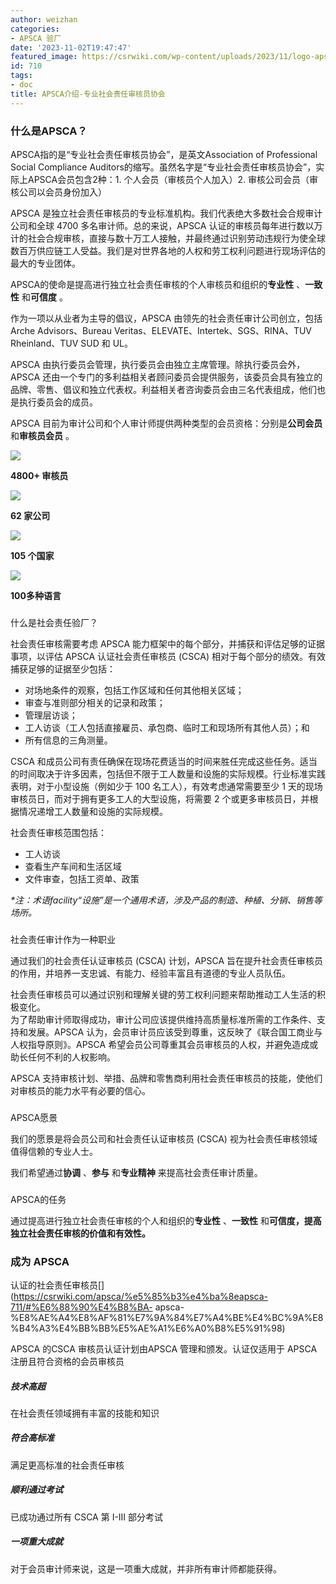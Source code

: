 ```yaml
---
author: weizhan
categories:
- APSCA 验厂
date: '2023-11-02T19:47:47'
featured_image: https://csrwiki.com/wp-content/uploads/2023/11/logo-apsca.jpg
id: 710
tags:
- doc
title: APSCA介绍-专业社会责任审核员协会
---
```


### 什么是APSCA？

APSCA指的是“专业社会责任审核员协会”，是英文Association of Professional Social Compliance
Auditors的缩写。虽然名字是“专业社会责任审核员协会”，实际上APSCA会员包含2种：1. 个人会员（审核员个人加入）2.
审核公司会员（审核公司以会员身份加入）

APSCA 是独立社会责任审核员的专业标准机构。我们代表绝大多数社会合规审计公司和全球 4700 多名审计师。总的来说，APSCA
认证的审核员每年进行数以万计的社会合规审核，直接与数十万工人接触，并最终通过识别劳动违规行为使全球数百万供应链工人受益。我们是对世界各地的人权和劳工权利问题进行现场评估的最大的专业团体。

APSCA的使命是提高进行独立社会责任审核的个人审核员和组织的**专业性** 、**一致性** 和**可信度** 。

作为一项以从业者为主导的倡议，APSCA 由领先的社会责任审计公司创立，包括 Arche Advisors、Bureau
Veritas、ELEVATE、Intertek、SGS、RINA、TUV Rheinland、TUV SUD 和 UL。

APSCA 由执行委员会管理，执行委员会由独立主席管理。除执行委员会外，APSCA
还由一个专门的多利益相关者顾问委员会提供服务，该委员会具有独立的品牌、零售、倡议和独立代表权。利益相关者咨询委员会由三名代表组成，他们也是执行委员会的成员。

APSCA 目前为审计公司和个人审计师提供两种类型的会员资格：分别是**公司会员** 和**审核员会员** 。

![](https://www.theapsca.org/wp-content/uploads/2021/01/customers.svg)

**4800+ 审核员**

![](https://www.theapsca.org/wp-content/uploads/2021/01/shape.svg)

**62 家公司**

![](https://www.theapsca.org/wp-content/uploads/2021/01/flag.svg)

**105 个国家**

![](https://csrwiki.com/wp-content/uploads/2024/04/type.png)

**100多种语言**

###
什么是社会责任验厂？[](https://csrwiki.com/apsca/%e5%85%b3%e4%ba%8eapsca-711/#%E4%BB%80%E4%B9%88%E6%98%AF%E7%A4%BE%E4%BC%9A%E8%B4%A3%E4%BB%BB%E5%AE%A1%E6%A0%B8%EF%BC%9F)

社会责任审核需要考虑 APSCA 能力框架中的每个部分，并捕获和评估足够的证据事项，以评估 APSCA 认证社会责任审核员 (CSCA)
相对于每个部分的绩效。有效捕获足够的证据至少包括：

  * 对场地条件的观察，包括工作区域和任何其他相关区域；
  * 审查与准则部分相关的记录和政策；
  * 管理层访谈；
  * 工人访谈（工人包括直接雇员、承包商、临时工和现场所有其他人员）；和
  * 所有信息的三角测量。

  
CSCA
和成员公司有责任确保在现场花费适当的时间来胜任完成这些任务。适当的时间取决于许多因素，包括但不限于工人数量和设施的实际规模。行业标准实践表明，对于小型设施（例如少于
100 名工人），有效考虑通常需要至少 1 天的现场审核员日，而对于拥有更多工人的大型设施，将需要 2
个或更多审核员日，并根据情况递增工人数量和设施的实际规模。

社会责任审核范围包括：

  * 工人访谈
  * 查看生产车间和生活区域
  * 文件审查，包括工资单、政策

_*注：术语facility“设施”是一个通用术语，涉及产品的制造、种植、分销、销售等场所。_

###
社会责任审计作为一种职业[](https://csrwiki.com/apsca/%e5%85%b3%e4%ba%8eapsca-711/#%E7%A4%BE%E4%BC%9A%E8%B4%A3%E4%BB%BB%E5%AE%A1%E8%AE%A1%E4%BD%9C%E4%B8%BA%E4%B8%80%E7%A7%8D%E8%81%8C%E4%B8%9A)

通过我们的社会责任认证审核员 (CSCA) 计划，APSCA 旨在提升社会责任审核员的作用，并培养一支忠诚、有能力、经验丰富且有道德的专业人员队伍。

​社会责任审核员可以通过识别和理解关键的劳工权利问题来帮助推动工人生活的积极变化。  
为了帮助审计师取得成功，审计公司应该提供维持高质量标准所需的工作条件、支持和发展。APSCA
认为，会员审计员应该受到尊重，这反映了《联合国工商业与人权指导原则》。APSCA 希望会员公司尊重其会员审核员的人权，并避免造成或助长任何不利的人权影响。

APSCA 支持审核计划、举措、品牌和零售商利用社会责任审核员的技能，使他们对审核员的能力水平有必要的信心。

###
APSCA愿景[](https://csrwiki.com/apsca/%e5%85%b3%e4%ba%8eapsca-711/#apsca%E6%84%BF%E6%99%AF)

我们的愿景是将会员公司和社会责任认证审核员 (CSCA) 视为社会责任审核领域值得信赖的专业人士。

我们希望通过**协调** 、**参与** 和**专业精神** 来提高社会责任审计质量。

###
APSCA的任务[](https://csrwiki.com/apsca/%e5%85%b3%e4%ba%8eapsca-711/#apsca%E7%9A%84%E4%BB%BB%E5%8A%A1)

通过提高进行独立社会责任审核的个人和组织的**专业性** 、**一致性** 和**可信度，提高独立社会责任审核的价值和有效性。**

### 成为 APSCA
认证的社会责任审核员[](https://csrwiki.com/apsca/%e5%85%b3%e4%ba%8eapsca-711/#%E6%88%90%E4%B8%BA-
apsca-%E8%AE%A4%E8%AF%81%E7%9A%84%E7%A4%BE%E4%BC%9A%E8%B4%A3%E4%BB%BB%E5%AE%A1%E6%A0%B8%E5%91%98)

APSCA 的CSCA 审核员认证计划由APSCA 管理和颁发。认证仅适用于 APSCA 注册且符合资格的会员审核员

##### 技术高超

在社会责任领域拥有丰富的技能和知识

##### 符合高标准

满足更高标准的社会责任审核

##### 顺利通过考试

已成功通过所有 CSCA 第 I-III 部分考试

##### 一项重大成就

对于会员审计师来说，这是一项重大成就，并非所有审计师都能获得。

